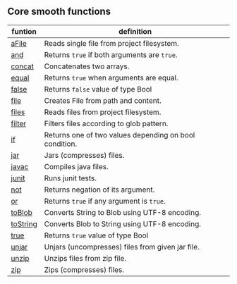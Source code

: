 Core smooth functions
---------------------
| funtion | definition |
| ---- | ---- |
| [aFile](api/aFile.md) | Reads single file from project filesystem. |
| [and](api/and.md) | Returns `true` if both arguments are `true`. |
| [concat](api/concat.md) | Concatenates two arrays. |
| [equal](api/equal.md) | Returns `true` when arguments are equal. |
| [false](api/false.md) | Returns `false` value of type Bool
| [file](api/file.md) | Creates File from path and content. |
| [files](api/files.md) | Reads files from project filesystem. |
| [filter](api/filter.md) | Filters files according to glob pattern. |
| [if](api/if.md) | Returns one of two values depending on bool condition. |
| [jar](api/jar.md) | Jars (compresses) files. |
| [javac](api/javac.md) | Compiles java files. |
| [junit](api/junit.md) | Runs junit tests. |
| [not](api/not.md) | Returns negation of its argument. |
| [or](api/or.md) | Returns `true` if any argument is `true`. |
| [toBlob](api/toBlob.md) | Converts String to Blob using UTF-8 encoding. |
| [toString](api/toString.md) | Converts Blob to String using UTF-8 encoding. |
| [true](api/true.md) | Returns `true` value of type Bool
| [unjar](api/unjar.md) | Unjars (uncompresses) files from given jar file. |
| [unzip](api/unzip.md) | Unzips files from zip file. |
| [zip](api/zip.md) | Zips (compresses) files. |
